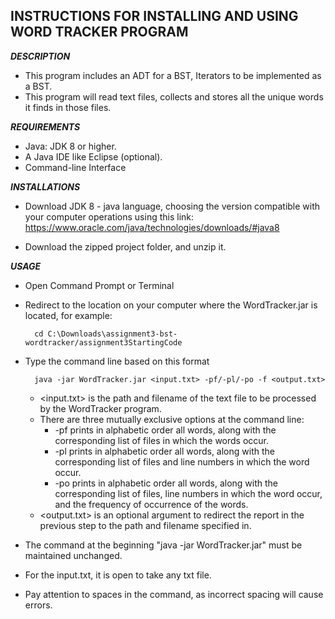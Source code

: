 ## INSTRUCTIONS FOR INSTALLING AND USING WORD TRACKER PROGRAM

***DESCRIPTION***
- This program includes an ADT for a BST, Iterators to be implemented as a BST.
- This program will read text files, collects and stores all the unique words it finds in those files.

***REQUIREMENTS***
- Java: JDK 8 or higher.
- A Java IDE like Eclipse (optional).
- Command-line Interface

***INSTALLATIONS***
- Download JDK 8 - java language, choosing the version compatible with your computer operations using this link: https://www.oracle.com/java/technologies/downloads/#java8

- Download the zipped project folder, and unzip it.

***USAGE***
- Open Command Prompt or Terminal
- Redirect to the location on your computer where the WordTracker.jar is located, for example:

		cd C:\Downloads\assignment3-bst-wordtracker/assignment3StartingCode

- Type the command line based on this format

		java -jar WordTracker.jar <input.txt> -pf/-pl/-po -f <output.txt>
  
  + <input.txt> is the path and filename of the text file to be processed by the WordTracker program.
  + There are three mutually exclusive options at the command line:
    - -pf prints in alphabetic order all words, along with the corresponding list of files in which the words occur.
    - -pl prints in alphabetic order all words, along with the corresponding list of files and line numbers in which the word occur.
    - -po prints in alphabetic order all words, along with the corresponding list of files, line numbers in which the word occur, and the frequency of occurrence of the words.
  + <output.txt> is an optional argument to redirect the report in the previous step to the path and filename specified in.

- The command at the beginning "java -jar WordTracker.jar" must be maintained unchanged.
- For the input.txt, it is open to take any txt file.
- Pay attention to spaces in the command, as incorrect spacing will cause errors.
